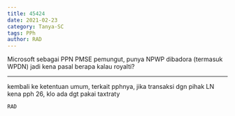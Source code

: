 ```yaml
---
title: 45424
date: 2021-02-23
category: Tanya-SC
tags: PPh
author: RAD
---
```


Microsoft sebagai PPN PMSE pemungut, punya NPWP dibadora (termasuk WPDN) jadi kena pasal berapa kalau royalti?

---

kembali ke ketentuan umum, terkait pphnya, jika transaksi dgn pihak LN kena pph 26, klo ada dgt pakai taxtraty

`RAD`
